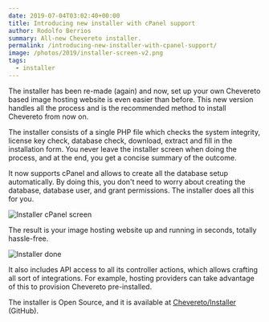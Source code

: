 ```yaml
---
date: 2019-07-04T03:02:40+00:00
title: Introducing new installer with cPanel support
author: Rodolfo Berrios
summary: All-new Chevereto installer.
permalink: /introducing-new-installer-with-cpanel-support/
image: /photos/2019/installer-screen-v2.png
tags:
  - installer
---
```

The installer has been re-made (again) and now, set up your own Chevereto based image hosting website is even easier than before. This new version handles all the process and is the recommended method to install Chevereto from now on.

The installer consists of a single PHP file which checks the system integrity, license key check, database check, download, extract and fill in the installation form. You never leave the installer screen when doing the process, and at the end, you get a concise summary of the outcome.

It now supports cPanel and allows to create all the database setup automatically. By doing this, you don't need to worry about creating the database, database user, and grant permissions. The installer does all this for you.

![Installer cPanel screen](/photos/2019/cpanel-screen.png)

The result is your image hosting website up and running in seconds, totally hassle-free.

![Installer done](/photos/2019/installer-done.png)

It also includes API access to all its controller actions, which allows crafting all sort of integrations. For example, hosting providers can take advantage of this to provision Chevereto pre-installed.

The installer is Open Source, and it is available at [Chevereto/Installer](https://github.com/chevereto/Installer) (GitHub).
